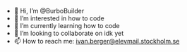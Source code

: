 - 👋 Hi, I’m @BurboBuilder
- 👀 I’m interested in how to code
- 🌱 I’m currently learning how to code
- 💞️ I’m looking to collaborate on idk yet
- 📫 How to reach me: ivan.berger@elevmail.stockholm.se

<!---
BurboBuilder/BurboBuilder is a ✨ special ✨ repository because its `README.md` (this file) appears on your GitHub profile.
You can click the Preview link to take a look at your changes.
--->
